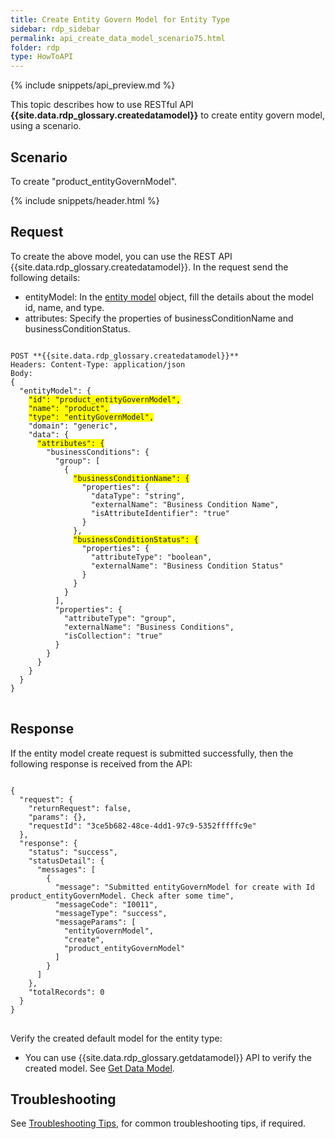```yaml
---
title: Create Entity Govern Model for Entity Type
sidebar: rdp_sidebar
permalink: api_create_data_model_scenario75.html
folder: rdp
type: HowToAPI
---
```


{% include snippets/api_preview.md %}

This topic describes how to use RESTful API **{{site.data.rdp_glossary.createdatamodel}}** to create entity govern model, using a scenario.

## Scenario

To create "product_entityGovernModel".

{% include snippets/header.html %}

## Request

To create the above model, you can use the REST API {{site.data.rdp_glossary.createdatamodel}}. In the request send the following details:
  
* entityModel: In the [entity model](api_governance_data_model.html) object, fill the details about the model id, name, and type. 
* attributes: Specify the properties of businessConditionName and businessConditionStatus.

<pre>
<code>
POST **{{site.data.rdp_glossary.createdatamodel}}**
Headers: Content-Type: application/json
Body:
{
  "entityModel": {
    <span style="background-color: #FFFF00">"id": "product_entityGovernModel",</span>
    <span style="background-color: #FFFF00">"name": "product",</span>
    <span style="background-color: #FFFF00">"type": "entityGovernModel",</span>
    "domain": "generic",
    "data": {
      <span style="background-color: #FFFF00">"attributes": {</span>
        "businessConditions": {
          "group": [
            {
              <span style="background-color: #FFFF00">"businessConditionName": {</span>
                "properties": {
                  "dataType": "string",
                  "externalName": "Business Condition Name",
                  "isAttributeIdentifier": "true"
                }
              },
              <span style="background-color: #FFFF00">"businessConditionStatus": {</span>
                "properties": {
                  "attributeType": "boolean",
                  "externalName": "Business Condition Status"
                }
              }
            }
          ],
          "properties": {
            "attributeType": "group",
            "externalName": "Business Conditions",
            "isCollection": "true"
          }
        }
      }
    }
  }
}
</code>
</pre> 

## Response

If the entity model create request is submitted successfully, then the following response is received from the API:

<pre>
<code>
{
  "request": {
    "returnRequest": false,
    "params": {},
    "requestId": "3ce5b682-48ce-4dd1-97c9-5352fffffc9e"
  },
  "response": {
    "status": "success",
    "statusDetail": {
      "messages": [
        {
          "message": "Submitted entityGovernModel for create with Id product_entityGovernModel. Check after some time",
          "messageCode": "I0011",
          "messageType": "success",
          "messageParams": [
            "entityGovernModel",
            "create",
            "product_entityGovernModel"
          ]
        }
      ]
    },
    "totalRecords": 0
  }
}
</code>
</pre>

Verify the created default model for the entity type:
* You can use {{site.data.rdp_glossary.getdatamodel}} API to verify the created model. See [Get Data Model](api_get_data_model.html).

## Troubleshooting

See [Troubleshooting Tips](api_troubleshooting_tips.html), for common troubleshooting tips, if required.